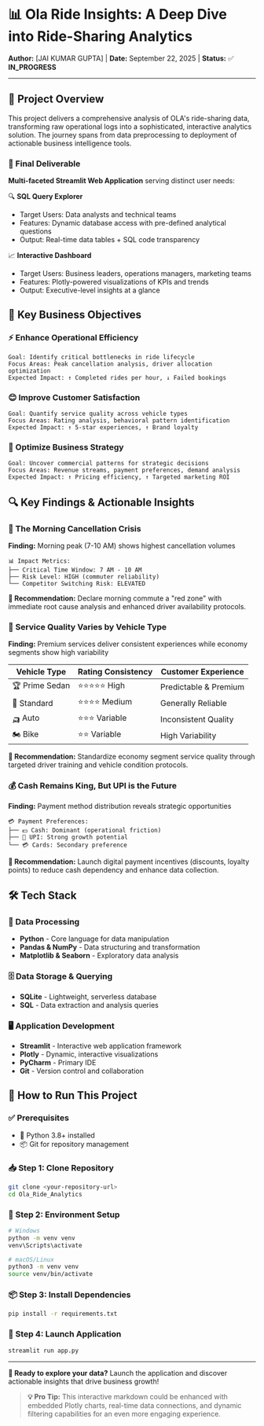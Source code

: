 # 📊 Ola Ride Insights: A Deep Dive into Ride-Sharing Analytics

**Author:** [JAI KUMAR GUPTA] | **Date:** September 22, 2025 | **Status:** ✅ **IN_PROGRESS**

---

## 🎯 Project Overview

This project delivers a comprehensive analysis of OLA's ride-sharing data, transforming raw operational logs into a sophisticated, interactive analytics solution. The journey spans from data preprocessing to deployment of actionable business intelligence tools.

### 🚀 Final Deliverable
**Multi-faceted Streamlit Web Application** serving distinct user needs:

🔍 **SQL Query Explorer**
- Target Users: Data analysts and technical teams
- Features: Dynamic database access with pre-defined analytical questions
- Output: Real-time data tables + SQL code transparency

📈 **Interactive Dashboard** 
- Target Users: Business leaders, operations managers, marketing teams
- Features: Plotly-powered visualizations of KPIs and trends
- Output: Executive-level insights at a glance

## 🎯 Key Business Objectives

### ⚡ Enhance Operational Efficiency
```
Goal: Identify critical bottlenecks in ride lifecycle
Focus Areas: Peak cancellation analysis, driver allocation optimization
Expected Impact: ↑ Completed rides per hour, ↓ Failed bookings
```

### 😊 Improve Customer Satisfaction
```
Goal: Quantify service quality across vehicle types
Focus Areas: Rating analysis, behavioral pattern identification  
Expected Impact: ↑ 5-star experiences, ↑ Brand loyalty
```

### 💼 Optimize Business Strategy
```
Goal: Uncover commercial patterns for strategic decisions
Focus Areas: Revenue streams, payment preferences, demand analysis
Expected Impact: ↑ Pricing efficiency, ↑ Targeted marketing ROI
```

## 🔍 Key Findings & Actionable Insights

### 🌅 The Morning Cancellation Crisis
**Finding:** Morning peak (7-10 AM) shows highest cancellation volumes

```
📊 Impact Metrics:
├── Critical Time Window: 7 AM - 10 AM
├── Risk Level: HIGH (commuter reliability)
└── Competitor Switching Risk: ELEVATED
```

**🎯 Recommendation:** Declare morning commute a "red zone" with immediate root cause analysis and enhanced driver availability protocols.

### 🚗 Service Quality Varies by Vehicle Type
**Finding:** Premium services deliver consistent experiences while economy segments show high variability

| Vehicle Type | Rating Consistency | Customer Experience |
|--------------|-------------------|-------------------|
| 🏆 Prime Sedan | ⭐⭐⭐⭐⭐ High | Predictable & Premium |
| 🚗 Standard | ⭐⭐⭐⭐ Medium | Generally Reliable |
| 🛺 Auto | ⭐⭐⭐ Variable | Inconsistent Quality |
| 🏍️ Bike | ⭐⭐ Variable | High Variability |

**🎯 Recommendation:** Standardize economy segment service quality through targeted driver training and vehicle condition protocols.

### 💰 Cash Remains King, But UPI is the Future
**Finding:** Payment method distribution reveals strategic opportunities

```
💳 Payment Preferences:
├── 💵 Cash: Dominant (operational friction)
├── 📱 UPI: Strong growth potential  
└── 💳 Cards: Secondary preference
```

**🎯 Recommendation:** Launch digital payment incentives (discounts, loyalty points) to reduce cash dependency and enhance data collection.

## 🛠️ Tech Stack

### 🐍 Data Processing
- **Python** - Core language for data manipulation
- **Pandas & NumPy** - Data structuring and transformation
- **Matplotlib & Seaborn** - Exploratory data analysis

### 🗄️ Data Storage & Querying  
- **SQLite** - Lightweight, serverless database
- **SQL** - Data extraction and analysis queries

### 🖥️ Application Development
- **Streamlit** - Interactive web application framework
- **Plotly** - Dynamic, interactive visualizations
- **PyCharm** - Primary IDE
- **Git** - Version control and collaboration

## 🚀 How to Run This Project

### ✅ Prerequisites
- 🐍 Python 3.8+ installed
- 📦 Git for repository management

### 📥 Step 1: Clone Repository
```bash
git clone <your-repository-url>
cd Ola_Ride_Analytics
```

### 🔧 Step 2: Environment Setup
```bash
# Windows
python -m venv venv
venv\Scripts\activate

# macOS/Linux  
python3 -m venv venv
source venv/bin/activate
```

### 📦 Step 3: Install Dependencies
```bash
pip install -r requirements.txt
```

### 🎉 Step 4: Launch Application
```bash
streamlit run app.py
```

***

**🎯 Ready to explore your data?** Launch the application and discover actionable insights that drive business growth!

> **💡 Pro Tip:** This interactive markdown could be enhanced with embedded Plotly charts, real-time data connections, and dynamic filtering capabilities for an even more engaging experience.